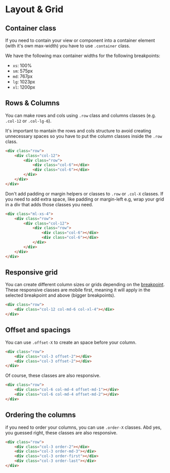 <style>
body {
    overflow-x: scroll !important;
    overflow-y: scroll !important;
}
</style>

# Layout & Grid

## Container class

If you need to contain your view or component into a container element (with it's own max-width) you have to use `.container` class.

We have the following max container widths for the following breakpoints:

- `xs`: 100%
- `sm`: 575px
- `md`: 767px
- `lg`: 1023px
- `xl`: 1200px

## Rows & Columns

You can make rows and cols using `.row` class and columns classes (e.g. `.col-12` or `.col-lg-6`).

It's important to mantain the rows and cols structure to avoid creating unnecessary spaces so you have to put the column classes inside the `.row` class.

```html
<div class="row">
    <div class="col-12">
        <div class="row">
            <div class="col-6"></div>
            <div class="col-6"></div>
        </div>
    </div>
</div>
```

Don't add padding or margin helpers or classes to `.row` or `.col-X` classes. If you need to add extra space, like padding or margin-left e.g, wrap your grid in a div that adds those classes you need.

```html
<div class="ml-xs-4">
    <div class="row">
        <div class="col-12">
            <div class="row">
                <div class="col-6"></div>
                <div class="col-6"></div>
            </div>
        </div>
    </div>
</div>
```

## Responsive grid

You can create different column sizes or grids depending on the [breakpoint](/scss/breakpoints). These responsive classes are mobile first, meaning it will apply in the selected breakpoint and above (bigger breakpoints).

```html
<div class="row">
    <div class="col-12 col-md-6 col-xl-4"></div>
</div>
```

## Offset and spacings

You can use `.offset-X` to create an space before your column.

```html
<div class="row">
    <div class="col-3 offset-2"></div>
    <div class="col-3 offset-2"></div>
</div>
```

Of course, these classes are also responsive.

```html
<div class="row">
    <div class="col-6 col-md-4 offset-md-1"></div>
    <div class="col-6 col-md-4 offset-md-2"></div>
</div>
```

## Ordering the columns

if you need to order your columns, you can use `.order-X` classes. Abd yes, you guessed right, these classes are also responsive.

```html
<div class="row">
    <div class="col-3 order-2"></div>
    <div class="col-3 order-md-3"></div>
    <div class="col-3 order-first"></div>
    <div class="col-3 order-last"></div>
</div>
```
